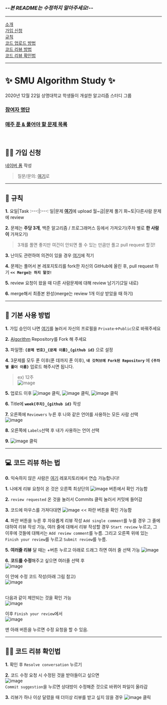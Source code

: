 ### --*본 README는 수정하지 말아주세요!*--
---
[소개](#-smu-algorithm-study-)  
[가입 신청](#-가입-신청)  
[규칙](#-규칙)  
[코드 업로드 방법](#-기본-사용-방법)   
[코드 리뷰 방법](#-코드-리뷰-하는-법)  
[코드 리뷰 확인법](#%EF%B8%8F-코드-리뷰-확인법)  

---
# ✨ SMU Algorithm Study ✨
2020년 12월 22일 상명대학교 학생들이 개설한 알고리즘 스터디 그룹  


### [참여자 명단](https://github.com/SMU-Algorithm-Study/Question-list#-contributors)  
### [매주 푼 & 풀어야 할 문제 목록](https://github.com/SMU-Algorithm-Study/Question-list#-%EC%8A%A4%ED%84%B0%EB%94%94-%EB%AC%B8%EC%A0%9C-%EB%AA%A9%EB%A1%9D)
<br>

## 👩‍💻 가입 신청
[네이버 폼](http://naver.me/xWNjc6Os) 작성
> 질문/문의: [여기](https://github.com/SMU-Algorithm-Study/Question-list/discussions/categories/%EC%8A%A4%ED%84%B0%EB%94%94-%EA%B4%80%EB%A0%A8-%EC%A7%88%EB%AC%B8)로  
---
## 🔔 규칙
**1.**
요일|Task
:---:|:---:
일|문제 [**여기**](https://github.com/SMU-Algorithm-Study/Question-list#%EC%8A%A4%ED%84%B0%EB%94%94-%EB%AC%B8%EC%A0%9C-%EB%AA%A9%EB%A1%9D)에 upload
월~금|문제 풀기
화~토|다른사람 문제에 review

**2.** 문제는 **주당 3개**, 백준 알고리즘 / 프로그래머스 등에서 가져오기(주차 별로 **한 사람이** 가져오기)
> 3개를 풀면 좋지만 여건이 안되면 풀 수 있는 만큼만 풀고 pull request 할것!

**3.** 난이도 관련하여 의견이 있을 경우 [여기](https://github.com/SMU-Algorithm-Study/Question-list/discussions/categories/%EB%AC%B8%EC%A0%9C-%EB%82%9C%EC%9D%B4%EB%8F%84-%EA%B4%80%EB%A0%A8)에 적기

**4.** 문제는 풀어서 본 레포지토리를 fork한 자신의 GitHub에 올린 후, pull request 하기     **`<< Merge는 하지 말것!`**

**5.** review 요청이 왔을 때 다른 사람문제에 대해 review 남기기(2일 내로)

**6.** merge해서 최종본 완성(merge는 review 1개 이상 받았을 때 하기)

---
## 🎇 기본 사용 방법
**1.** 가입  승인이 나면 [여기](https://github.com/orgs/SMU-Algorithm-Study/people)를 눌러서 자신의 프로필을 `Private`->`Public`으로 바꿔주세요  

**2.** [Algorithm](https://github.com/SMU-Algorithm-Study/Algorithm) Repository를 Fork 해 주세요

**3.** 파일명: **`{문제 번호}_{문제 이름}_{github id}`** 으로 설정  

**4.** 3문제를 모두 푼 이후(푼 데까지 푼 이후), **`내 깃허브에 Fork된 Repository`** 에 **`{주차별 폴더 이름}`** 업로드 해주시면 됩니다.
> ex) 12주  
![image](https://user-images.githubusercontent.com/45448731/103146083-b8b5a080-4787-11eb-8686-470579b04a16.png)

**5.** 업로드 이후 ![image](https://user-images.githubusercontent.com/45448731/103146105-eef32000-4787-11eb-968c-54b5284cda26.png) 클릭, ![image](https://user-images.githubusercontent.com/45448731/103146113-0e8a4880-4788-11eb-9d56-65956df531b8.png) 클릭, ![image](https://user-images.githubusercontent.com/45448731/103146126-1c3fce00-4788-11eb-98a0-54d0adedb34a.png) 클릭  

**6.** Title에 **`week{주차}_{github id}`** 작성  

**7.** 오른쪽에 `Reviewers` 누른 후 
나와 같은 언어를 사용하는 모든 사람 선택  
![image](https://user-images.githubusercontent.com/45448731/103146146-69bc3b00-4788-11eb-89a5-b0bc703cb8d8.png)  

**8.** 오른쪽에 `Labels`선택 후 내가 사용하는 언어 선택  

**9.** ![image](https://user-images.githubusercontent.com/45448731/103146172-ee0ebe00-4788-11eb-99dc-83238ec02e2a.png) 클릭


---
## 💻 코드 리뷰 하는 법
**0.** 익숙하지 않은 사람은 [여기](https://github.com/SMU-Algorithm-Study/review-test) 레포지토리에서 연습 가능합니다!  

**1.** 나에게 리뷰 요청이 온 것은 오른쪽 최상단의 ![image](https://user-images.githubusercontent.com/45448731/103146197-4776ed00-4789-11eb-99dd-f3300201123a.png) 버튼에서 확인 가능함  

**2.** `review requested` 온 것을 눌러서 Commits 클릭 눌러서 커밋에 들어감

**3.** 코드에 마우스를 가져다대면 ![image](https://user-images.githubusercontent.com/45448731/103146239-a6d4fd00-4789-11eb-93ba-5bc17f1d6665.png) << 파란 버튼을 확인 가능함  

**4.** 파란 버튼을 누른 후 자유롭게 리뷰 작성
`Add single comment`를 누를 경우 그 줄에 대하여 리뷰 작성 가능, 여러 줄에 대해서 리뷰 작성할 경우 `Start review` 누르고, 그 이후에 것들에 대해서는 `Add review comment`를 누름. 그리고 오른쪽 위에 있는 `Finish your review`를 누르고 `Submit review`를 누름.  

**5.** **여러줄 리뷰** 달 때는 +버튼 누르고 아래로 드래그 하면 여러 줄 선택 가능
![image](https://user-images.githubusercontent.com/45448731/103166220-3d292180-4863-11eb-8d47-7c7ef29b0bcb.png)

**6.** **코드를 수정**해주고 싶으면 여러줄 선택 후  
![image](https://user-images.githubusercontent.com/45448731/103166411-11a73680-4865-11eb-894e-669583947411.png)  

이 안에 수정 코드 작성(아래 그림 참고)  
![image](https://user-images.githubusercontent.com/45448731/103166417-2aafe780-4865-11eb-908b-bf093ae9aa93.png)  
<br>

다음과 같이 제안되는 것을 확인 가능  
![image](https://user-images.githubusercontent.com/45448731/103166429-4dda9700-4865-11eb-8dad-739876b0b4d3.png)

이후 `Finish your review`에서   
![image](https://user-images.githubusercontent.com/45448731/103166523-22a47780-4866-11eb-854b-3bbd1863d6d1.png)

맨 아래 버튼을 누르면 수정 요청을 할 수 있음.

---
## 🙆‍♀️ 코드 리뷰 확인법
**1.** 확인 후 `Resolve conversation` 누르기  

**2.** 코드 수정 요청 시 수정된 것을 받아들이고 싶으면  
![image](https://user-images.githubusercontent.com/45448731/103166526-2e903980-4866-11eb-8ec2-899b8249ca14.png)  
`Commit suggestion`을 누르면 상대방이 수정해준 것으로 바뀌어 파일이 올라감  

**3.** 리뷰가 하나 이상 달렸을 때 더이상 리뷰를 받고 싶지 않을 경우 ![image](https://user-images.githubusercontent.com/45448731/103146310-9a9d6f80-478a-11eb-8829-d2f14fd679f7.png) 클릭  

